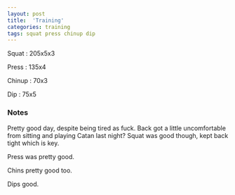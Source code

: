 ```yaml
---
layout: post
title:  'Training'
categories: training
tags: squat press chinup dip
---
```


Squat       :   205x5x3

Press       :   135x4

Chinup      :   70x3

Dip         :   75x5

### Notes

Pretty good day, despite being tired as fuck. Back got a little uncomfortable from
sitting and playing Catan last night? Squat was good though, kept back tight which is
key.

Press was pretty good.

Chins pretty good too.

Dips good.
